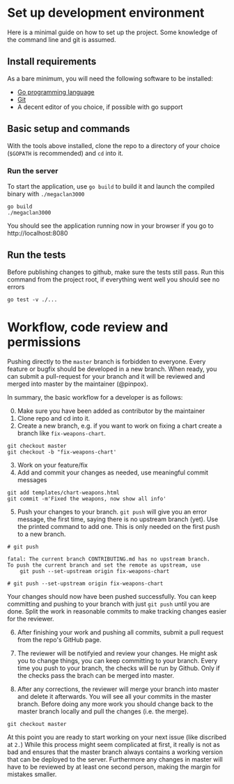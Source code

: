 # Set up development environment

Here is a minimal guide on how to set up the project. Some knowledge of the
command line and git is assumed.

## Install requirements

As a bare minimum, you will need the following software to be installed:

- [Go programming language](https://golang.org/doc/install#install)
- [Git](https://git-scm.com/book/en/v2/Getting-Started-Installing-Git)
- A decent editor of you choice, if possible with go support

## Basic setup and commands

With the tools above installed, clone the repo to a directory of your choice
(`$GOPATH` is recommended) and `cd` into it.

### Run the server

To start the application, use `go build` to build it and launch the compiled
binary with `./megaclan3000`

```
go build
./megaclan3000
```

You should see the application  running now in your browser if you go to
http://localhost:8080

## Run the tests

Before publishing changes to github, make sure the tests still pass. Run this
command from the project root, if everything went well you should see no errors

```
go test -v ./...
```

# Workflow, code review and permissions

Pushing directly to the `master` branch is forbidden to everyone. Every feature
or bugfix should be developed in a new branch. When ready, you can submit a
pull-request for your branch and it will be reviewed and merged into master by
the maintainer (@pinpox).

In summary, the basic workflow for a developer is as follows:

0. Make sure you have been added as contributor by the maintainer
1. Clone repo and cd into it.
2. Create a new branch, e.g. if you want to work on fixing a chart create a
   branch like `fix-weapons-chart`.

```
git checkout master
git checkout -b "fix-weapons-chart'
```

3. Work on your feature/fix
4. Add and commit your changes as needed, use meaningful commit messages

```
git add templates/chart-weapons.html
git commit -m'Fixed the weapons, now show all info'
```

5. Push your changes to your branch. `git push` will give you an error message,
   the first time, saying there is no upstream branch (yet). Use the printed
   command to add one. This is only needed on the first push to a new branch.

```
# git push

fatal: The current branch CONTRIBUTING.md has no upstream branch.
To push the current branch and set the remote as upstream, use
    git push --set-upstream origin fix-weapons-chart

# git push --set-upstream origin fix-weapons-chart
```

Your changes should now have been pushed successfully. You can keep committing
and pushing to your branch with just `git push` until you are done. Split the
work in reasonable commits to make tracking changes easier for the reviewer.

6. After finishing your work and pushing all commits, submit a pull request from
   the repo's GitHub page.

7. The reviewer will be notifyied and review your changes. He might ask you to
   change things, you can keep committing to your branch. Every time you push to
   your branch, the checks will be run by Github. Only if the checks pass the
   brach can be merged into master.

8. After any corrections, the reviewer will merge your branch into master and
   delete it afterwards. You will see all your commits in the master branch.
   Before doing any more work you should change back to the master branch
   locally and pull the changes (i.e. the merge).

```
git checkout master
```

At this point you are ready to start working on your next issue (like discribed
at `2.`) While this process might seem complicated at first, it really is not as
bad and ensures that the master branch always contains a working version that
can be deployed to the server. Furthermore any changes in master will have to be
reviewed by at least one second person, making the margin for mistakes smaller.
